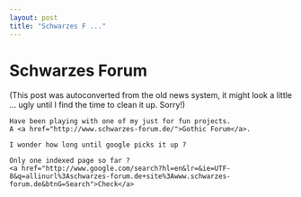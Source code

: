```yaml
---
layout: post
title: "Schwarzes F ..."
---
```

<h1>Schwarzes Forum</h1>
(This post was autoconverted from the old news system,
it might look a little ... ugly until I find the time
to clean it up.
Sorry!)

    Have been playing with one of my just for fun projects.
    A <a href="http://www.schwarzes-forum.de/">Gothic Forum</a>.
    
    I wonder how long until google picks it up ?
    
    Only one indexed page so far ?
    <a href="http://www.google.com/search?hl=en&lr=&ie=UTF-8&q=allinurl%3Aschwarzes-forum.de+site%3Awww.schwarzes-forum.de&btnG=Search">Check</a>
    
    


